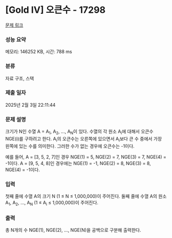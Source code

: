 # [Gold IV] 오큰수 - 17298 

[문제 링크](https://www.acmicpc.net/problem/17298) 

### 성능 요약

메모리: 146252 KB, 시간: 788 ms

### 분류

자료 구조, 스택

### 제출 일자

2025년 2월 3일 22:11:44

### 문제 설명

<p>크기가 N인 수열 A = A<sub>1</sub>, A<sub>2</sub>, ..., A<sub>N</sub>이 있다. 수열의 각 원소 A<sub>i</sub>에 대해서 오큰수 NGE(i)를 구하려고 한다. A<sub>i</sub>의 오큰수는 오른쪽에 있으면서 A<sub>i</sub>보다 큰 수 중에서 가장 왼쪽에 있는 수를 의미한다. 그러한 수가 없는 경우에 오큰수는 -1이다.</p>

<p>예를 들어, A = [3, 5, 2, 7]인 경우 NGE(1) = 5, NGE(2) = 7, NGE(3) = 7, NGE(4) = -1이다. A = [9, 5, 4, 8]인 경우에는 NGE(1) = -1, NGE(2) = 8, NGE(3) = 8, NGE(4) = -1이다.</p>

### 입력 

 <p>첫째 줄에 수열 A의 크기 N (1 ≤ N ≤ 1,000,000)이 주어진다. 둘째 줄에 수열 A의 원소 A<sub>1</sub>, A<sub>2</sub>, ..., A<sub>N</sub> (1 ≤ A<sub>i</sub> ≤ 1,000,000)이 주어진다.</p>

### 출력 

 <p>총 N개의 수 NGE(1), NGE(2), ..., NGE(N)을 공백으로 구분해 출력한다.</p>

